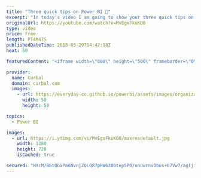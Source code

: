 ```yaml
---
title: "Three quick tips on Power BI 💨"
excerpt: "In today's video I am going to show your three quick tips on how to work faster and better in Power BI.  The tips are: 1. Align your visuals in all directions with a few clicks 2. Remove (blank) from dynamic titles  3. How to document your measures and columns for your users.  Easy tips that will make"
originalUrl: https://youtube.com/watch?v=MvEgxFkuKO0
type: video
price: Free
length: PT4M47S
publishedDateTime: 2018-03-29T14:42:18Z
heat: 50

featuredContent: "<iframe width=\"800\" height=\"500\" frameborder=\"0\" src=\"https://www.youtube.com/embed/MvEgxFkuKO0\" allow=\"accelerometer; autoplay; encrypted-media; gyroscope; picture-in-picture\" allowfullscreen></iframe>"

provider:
  name: Curbal
  domain: curbal.com
  images:
    - url: https://everyday-cc.github.io/powerbi/assets/images/organizations/curbal.com-50x50.jpg
      width: 50
      height: 50

topics:
  - Power BI

images:
  - url: https://i.ytimg.com/vi/MvEgxFkuKO0/maxresdefault.jpg
    width: 1280
    height: 720
    isCached: true

secured: "HXcM/B6tQGxPm6NvnjZQLQ87pRW63Obtep5P0/unuwrnvObus+07Vw7/agIjix0uip7RY2MM5rDPPjpduZgk+iAFiRjrdMIdE6Ak/H+5RZjV5LpVBXTTSuR5xv1psHry2E4XP5QxadKC5JJFRX/sb97+/ZKt2p65pI+rbVliFGezHcnCWBCIS+f0/QnIIpX/2oNy3/OVz8hhfqKt3A+ky++awhFi4iKsid8HQE6abbEQUY/CrWOWip2DkKmUavY5gP7WugZeq9mYwJg2WWPwqPHRe3TDCS98KTZKGLSi9/jZbWzHmPZN5CjnKQoYu3n6o1jRWixH9ENPvrMO4PrkDUHntQaVFux8egssLOLFNQ8GI+wfhkD9K410Ow3hXsVXYtg3qh/DLTRqiU6RJWyyBL84VEXzWhSEpAGnd14M6C0=;/SqNcgGElbNXzz3EHarl1Q=="
---
```


